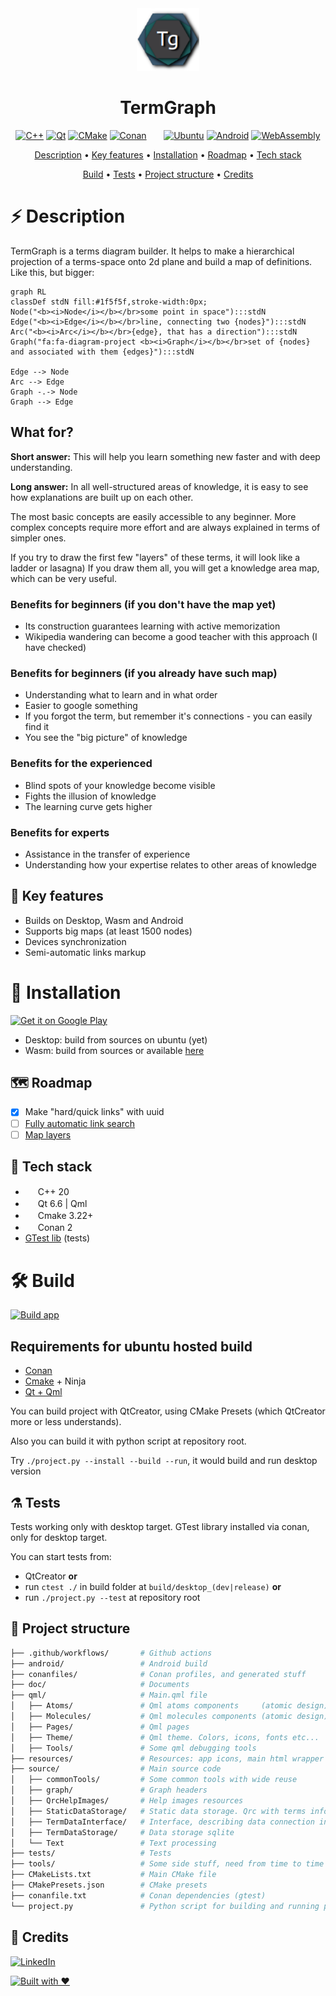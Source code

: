 <div align="center">
    <a href="https://savenkovigor.github.io/TermGraph/"><img
      width="100"
      alt="TermGraph"
      src="resources/applicationIcons/appIcon128x128.png"></a>
    <h1>TermGraph</h1>
</div>

<div align="center">

[![C++](https://img.shields.io/badge/C%2B%2B-00599C?style=for-the-badge&logo=c%2B%2B&logoColor=white)](https://isocpp.org/)
[![Qt](https://img.shields.io/badge/Qt-41CD52?style=for-the-badge&logo=qt&logoColor=white)](https://www.qt.io/)
[![CMake](https://img.shields.io/badge/CMake-064F8C?style=for-the-badge&logo=cmake&logoColor=white)](https://cmake.org/)
[![Conan](https://img.shields.io/badge/Conan-6699cb?style=for-the-badge&logo=conan&logoColor=white)](https://conan.io/)
&nbsp;&nbsp;&nbsp;&nbsp;&nbsp;
[![Ubuntu](https://img.shields.io/badge/Ubuntu-E95420?style=for-the-badge&logo=ubuntu&logoColor=white)]()
[![Android](https://img.shields.io/badge/Android-3DDC84?style=for-the-badge&logo=android&logoColor=white)](https://play.google.com/store/apps/details?id=app.termgraph&pcampaignid=pcampaignidMKT-Other-global-all-co-prtnr-py-PartBadge-Mar2515-1)
[![WebAssembly](https://img.shields.io/badge/WASM-654FF0?style=for-the-badge&logo=WebAssembly&logoColor=white)](https://emscripten.org/index.html)

</div>

<div align="center">

[Description](#%EF%B8%8F-description) • [Key features](#-key-features) • [Installation](#-installation) • [Roadmap](#-roadmap) •
[Tech stack](#-tech-stack)

[Build](#hammer_and_wrench-build) • [Tests](#alembic-tests) • [Project structure](#microscope-project-structure) • [Credits](#pushpin-credits)

</div>

# ⚡️ Description

TermGraph is a terms diagram builder. It helps to make a hierarchical projection of a terms-space onto 2d plane and build a map of definitions.
Like this, but bigger:

```mermaid
graph RL
classDef stdN fill:#1f5f5f,stroke-width:0px;
Node("<b><i>Node</i></b></br>some point in space"):::stdN
Edge("<b><i>Edge</i></b></br>line, connecting two {nodes}"):::stdN
Arc("<b><i>Arc</i></b></br>{edge}, that has a direction"):::stdN
Graph("fa:fa-diagram-project <b><i>Graph</i></b></br>set of {nodes} and associated with them {edges}"):::stdN

Edge --> Node
Arc --> Edge
Graph -.-> Node
Graph --> Edge
```

## What for?

**Short answer:** This will help you learn something new faster and with deep understanding.

**Long answer:**
In all well-structured areas of knowledge, it is easy to see how explanations are built up on each other.

The most basic concepts are easily accessible to any beginner. More complex concepts require more effort and are always explained in terms of simpler ones.

If you try to draw the first few "layers" of these terms, it will look like a ladder or lasagna) If you draw them all, you will get a knowledge area map, which can be very useful.

### Benefits for beginners (if you don't have the map yet)

- Its construction guarantees learning with active memorization
- Wikipedia wandering can become a good teacher with this approach (I have checked)

### Benefits for beginners (if you already have such map)

- Understanding what to learn and in what order
- Easier to google something
- If you forgot the term, but remember it's connections - you can easily find it
- You see the "big picture" of knowledge

### Benefits for the experienced

- Blind spots of your knowledge become visible
- Fights the illusion of knowledge
- The learning curve gets higher

### Benefits for experts

- Assistance in the transfer of experience
- Understanding how your expertise relates to other areas of knowledge

## 🌿 Key features

- Builds on Desktop, Wasm and Android
- Supports big maps (at least 1500 nodes)
- Devices synchronization
- Semi-automatic links markup

# 🚀 Installation

<a href='https://play.google.com/store/apps/details?id=app.termgraph&pcampaignid=pcampaignidMKT-Other-global-all-co-prtnr-py-PartBadge-Mar2515-1'><img alt='Get it on Google Play' width="160" height="60" src='https://play.google.com/intl/en_us/badges/static/images/badges/en_badge_web_generic.png'/></a>

- Desktop: build from sources on ubuntu (yet)
- Wasm: build from sources or available [here](https://termgraph.app)

## 🗺 Roadmap

- [x] Make "hard/quick links" with uuid
- [ ] [Fully automatic link search](https://github.com/SavenkovIgor/TermGraph/issues/5)
- [ ] [Map layers](https://github.com/SavenkovIgor/TermGraph/issues/6)

## 🧬 Tech stack

- <img src="https://isocpp.org/favicon.ico" width="16" height="16"> C++ 20
- <img src="https://www.qt.io/hubfs/2016_Qt_Logo/qt_logo_green_rgb_16x16.png" width="16" height="16"> Qt 6.6 | Qml
- <img src="https://cmake.org/wp-content/uploads/2019/05/cropped-cmake_512-32x32.png" width="16" height="16"> Cmake 3.22+
- <img src="https://conan.io/favicon.png" width="16" height="16"> Conan 2
- [GTest lib](https://github.com/google/googletest) (tests)

# :hammer_and_wrench: Build

[![Build app](https://github.com/SavenkovIgor/TermGraph/actions/workflows/AppBuild.yml/badge.svg)](https://github.com/SavenkovIgor/TermGraph/actions/workflows/AppBuild.yml)

## Requirements for ubuntu hosted build

- [Conan](https://docs.conan.io/en/latest/installation.html)
- [Cmake](https://cmake.org/) + Ninja
- [Qt + Qml](https://www.qt.io/download-qt-installer)

You can build project with QtCreator, using CMake Presets (which QtCreator more or less understands).

Also you can build it with python script at repository root.

Try `./project.py --install --build --run`, it would build and run desktop version

## :alembic: Tests

Tests working only with desktop target. GTest library installed via conan, only for desktop target.

You can start tests from:

- QtCreator **or**
- run `ctest ./` in build folder at `build/desktop_(dev|release)` **or**
- run `./project.py --test` at repository root

## :microscope: Project structure

```bash
├── .github/workflows/       # Github actions
├── android/                 # Android build
├── conanfiles/              # Conan profiles, and generated stuff
├── doc/                     # Documents
├── qml/                     # Main.qml file
│   ├── Atoms/               # Qml atoms components     (atomic design)
│   ├── Molecules/           # Qml molecules components (atomic design)
│   ├── Pages/               # Qml pages
│   ├── Theme/               # Qml theme. Colors, icons, fonts etc...
│   ├── Tools/               # Some qml debugging tools
├── resources/               # Resources: app icons, main html wrapper etc...
├── source/                  # Main source code
│   ├── commonTools/         # Some common tools with wide reuse
│   ├── graph/               # Graph headers
│   ├── QrcHelpImages/       # Help images resources
│   ├── StaticDataStorage/   # Static data storage. Qrc with terms info
│   ├── TermDataInterface/   # Interface, describing data connection interface
│   ├── TermDataStorage/     # Data storage sqlite
│   └── Text                 # Text processing
├── tests/                   # Tests
├── tools/                   # Some side stuff, need from time to time
├── CMakeLists.txt           # Main CMake file
├── CMakePresets.json        # CMake presets
├── conanfile.txt            # Conan dependencies (gtest)
└── project.py               # Python script for building and running project
```

## :pushpin: Credits

[![LinkedIn](https://img.shields.io/badge/LinkedIn-SavenkovIgor-555555?style=for-the-badge&logo=linkedin&logoColor=white&labelColor=0077B5)](https://www.linkedin.com/in/savenkovigor-dev/)

[![Built with ❤️](https://img.shields.io/badge/Coded%20with-%E2%9D%A4%EF%B8%8F-e36d25?style=for-the-badge)](https://github.com/SavenkovIgor/TermGraph)
